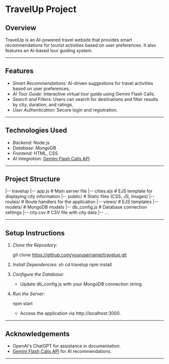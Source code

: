 # TravelUp Project

## Overview
TravelUp is an AI-powered travel website that provides smart recommendations for tourist activities based on user preferences. It also features an AI-based tour guiding system.

---

## Features
- *Smart Recommendations:* AI-driven suggestions for travel activities based on user preferences.
- *AI Tour Guide:* Interactive virtual tour guide using Gemini Flash Calls.
- *Search and Filters:* Users can search for destinations and filter results by city, duration, and ratings.
- *User Authentication:* Secure login and registration.

---

## Technologies Used
- *Backend:* Node.js
- *Database:* MongoDB
- *Frontend:* HTML, CSS
- *AI Integration:* [Gemini Flash Calls API](https://ai.google.dev/)

---

## Project Structure

|-- travelup
    |-- app.js                 # Main server file
    |-- cities.ejs             # EJS template for displaying city information
    |-- public/                # Static files (CSS, JS, Images)
    |-- routes/                # Route handlers for the application
    |-- views/                 # EJS templates
    |-- models/                # MongoDB models
    |-- db_config.js           # Database connection settings
    |-- city.csv               # CSV file with city data
    |-- ...


---

## Setup Instructions
1. *Clone the Repository:*
  
   git clone https://github.com/yourusername/travelup.git
   
2. *Install Dependencies:*
   sh
   cd travelup
   npm install
   
3. *Configure the Database:*
   - Update db_config.js with your MongoDB connection string.
4. *Run the Server:*

   npm start
   
   - Access the application via http://localhost:3000.

---

## Acknowledgements
- OpenAI's ChatGPT for assistance in documentation.
- [Gemini Flash Calls API](https://ai.google.dev/) for AI recommendations.

---
